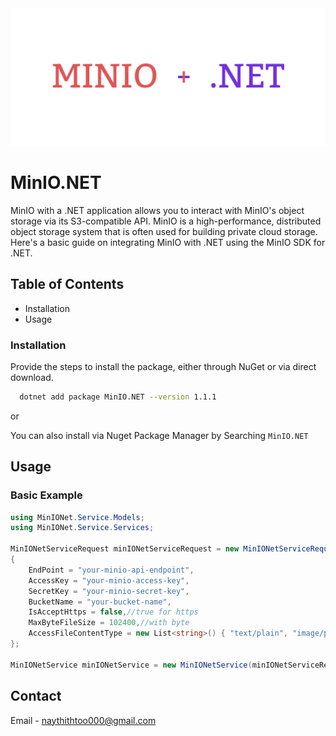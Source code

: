 <img src="https://github.com/Nay-Thit-Htoo/MinIONet/blob/main/landingpage.png"/>

# MinIO.NET

MinIO with a .NET application allows you to interact with MinIO's object storage via its S3-compatible API. MinIO is a high-performance, distributed object storage system that is often used for building private cloud storage. Here's a basic guide on integrating MinIO with .NET using the MinIO SDK for .NET.

## Table of Contents

- Installation
- Usage

### Installation

Provide the steps to install the package, either through NuGet or via direct download.
```bash
  dotnet add package MinIO.NET --version 1.1.1
```
or

You can also install via Nuget Package Manager by Searching `MinIO.NET`

## Usage

### Basic Example
```csharp
using MinIONet.Service.Models;
using MinIONet.Service.Services;

MinIONetServiceRequest minIONetServiceRequest = new MinIONetServiceRequest()
{
    EndPoint = "your-minio-api-endpoint",
    AccessKey = "your-minio-access-key",
    SecretKey = "your-minio-secret-key",
    BucketName = "your-bucket-name",
    IsAcceptHttps = false,//true for https
    MaxByteFileSize = 102400,//with byte
    AccessFileContentType = new List<string>() { "text/plain", "image/png", "image/jpeg", "application/vnd.ms-excel" }
};

MinIONetService minIONetService = new MinIONetService(minIONetServiceRequest);
```

## Contact

Email - [naythithtoo000@gmail.com](mailto:naythithtoo000@gmail.com)

